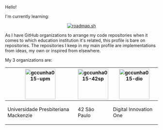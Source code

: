 Hello!

I'm currently learning:

<p align="center">
  <a href="https://roadmap.sh"><img src="https://api.roadmap.sh/v1-badge/wide/64790e2fc4ec366ad5b6c375?variant=dark" alt="roadmap.sh"/></a>
</p>


As I have GitHub organizations to arrange my code repositories when it comes to which education institution it's related, this profile is bare on repositories.
The repositories I keep in my main profile are implementations from ideas, my own or inspired from elsewhere.

My 3 organizations are:

<table align="center">
  <thead>
    <tr>
      <th>
        <a href="https://github.com/orgs/gccunha015-upm/repositories">
          <img src="https://avatars.githubusercontent.com/u/111988821" 
            alt="gccunha015-upm"
            width="100" />
        </a>
      </th>
      <th>
        <a href="https://github.com/orgs/gccunha015-42sp/repositories">
          <img src="https://avatars.githubusercontent.com/u/111981828" 
            alt="gccunha015-42sp"
            width="100" />
        </a>
      </th>
      <th>
        <a href="https://github.com/orgs/gccunha015-dio/repositories">
          <img src="https://avatars.githubusercontent.com/u/111986987" 
            alt="gccunha015-dio"
            width="100" />
        </a>
      </th>
    </tr>
  </thead>
  <tbody>
    <tr>
      <td>
        <p>Universidade Presbiteriana Mackenzie</p>
      </td>
      <td>
        <p>42 São Paulo</p>
      </td>
      <td>
        <p>Digital Innovation One</p>
      </td>
    </tr>
  </tbody>
</table>
